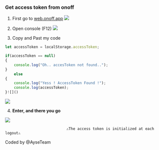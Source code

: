 ### Get access token from onoff

1. First go to [web.onoff.app](https://web.onoff.app)
![](https://cdn.discordapp.com/attachments/630791610090913815/935249620139900978/unknown.png)

2. Open console (F12)
![](https://cdn.discordapp.com/attachments/630791610090913815/935251113001771019/unknown.png)

3. Copy and Past my code

```javascript
let accessToken = localStorage.accessToken;

if(accessToken == null)
{
    console.log("Oh.. accesToken not found..");
}
    else
{
    console.log("Yess ! AccessToken Found !");
    console.log(accessToken);
}![]()
```
![](https://cdn.discordapp.com/attachments/630791610090913815/935259487797927946/unknown.png)

4. __Enter, and there you go__

![](https://cdn.discordapp.com/attachments/630791610090913815/935260086518030387/unknown.png)

								⚠️The access token is initialized at each logout⚠️

Coded by @AyseTeam
